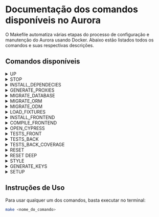 # Documentação dos comandos disponíveis no Aurora

O Makefile automatiza várias etapas do processo de configuração e manutenção do Aurora usando Docker. Abaixo estão listados todos os comandos e suas respectivas descrições.

## Comandos disponíveis
<details>
<summary>UP</summary>

### `up`
Inicia os serviços Docker em modo *detached* (em segundo plano).
- **Uso:** `make up`
- **Descrição:** Este comando executa `docker compose up -d`, iniciando todos os contêineres definidos no arquivo `docker-compose.yml` em segundo plano, para que você possa continuar usando o terminal.
</details>

<details>
<summary>STOP</summary>

### `stop`
Para os serviços Docker.
- **Uso:** `make stop`
- **Descrição:** Executa `docker compose stop`, encerrando todos os contêineres e redes iniciados pelo comando `up`.
</details>

<details>
<summary>INSTALL_DEPENDECIES</summary>

### `install_dependencies`
Instala as dependências PHP dentro do contêiner.
- **Uso:** `make install_dependencies`
- **Descrição:** Executa `composer install` dentro do contêiner PHP, instalando todas as dependências listadas no arquivo `composer.json`.

</details>

<details>
<summary>GENERATE_PROXIES</summary>

### `generate_proxies`
Gera os proxies do MongoDB.
- **Uso:** `make generate_proxies`
- **Descrição:** Executa `php bin/console doctrine:mongodb:generate:proxies`, gerando os arquivos de proxy necessários para a integração com MongoDB no projeto.
</details>

<details>
<summary>MIGRATE_DATABASE</summary>

### `migrate_database`
Executa as migrações no banco relacional e do não relacional
- **Uso:** `make migrate_database`
- **Descrição:** Executa `make migration_orm` e `make migration_odm` dentro do contêiner, aplicando todas as migrações pendentes.
</details>

<details>
<summary>MIGRATE_ORM</summary>

### `migrate_orm`
Executa as migrações no banco relacional
- **Uso:** `make migrate_orm`
- **Descrição:** Executa `php bin/console doctrine:migrations:migrate -n` dentro do contêiner, aplicando todas as migrações pendentes no banco de dados sem pedir confirmação adicional (`-n` significa *no interaction*).
</details>

<details>
<summary>MIGRATE_ODM</summary>

### `migrate_odm`
Executa as migrações no banco não relacional
- **Uso:** `make migrate_odm`
- **Descrição:** Executa `php bin/console app:mongo:migrations:execute` dentro do contêiner, aplicando todas as migrações pendentes no banco de dados não relacional.
</details>

<details>
<summary>LOAD_FIXTURES</summary>

### `load_fixtures`
Carrega os dados de *fixtures* no banco de dados.
- **Uso:** `make load_fixtures`
- **Descrição:** Executa `php bin/console doctrine:fixtures:load -n`, carregando dados fictícios (fixtures) no banco de dados. Útil para popular o banco com dados de teste.
</details>

<details>
<summary>INSTALL_FRONTEND</summary>

### `install_frontend`
Instala as dependências do frontend.
- **Uso:** `make install_frontend`
- **Descrição:** Executa `php bin/console importmap:install`, instalando as dependências frontend necessárias para o Aurora.
</details>

<details>
<summary>COMPILE_FRONTEND</summary>

### `compile_frontend`
Compila os arquivos do frontend.
- **Uso:** `make compile_frontend`
- **Descrição:** Executa `php bin/console asset-map:compile`, compilando os arquivos frontend (como CSS e JavaScript) para o Aurora.
</details>

<details>
<summary>OPEN_CYPRESS</summary>

### `tests_front`
Executa as fixtures de dados, concede permissão ao container e abre uma instância gráfica.
> Certifique-se de que o DISPLAY está corretamente configurado no seu ambiente. Você pode verificar isso rodando echo $DISPLAY no terminal. O valor típico é :0 ou :1.
- **Uso:** `make open_cypress`
    - **Descrição:** Carrega os dados de fixtures no banco de dados, concede a permissão ao acesso do servidor X11, permitindo que qualquer aplicação o acesse e em seguida abre uma instância gráfica.
      Após terminar de usar o Cypress, você pode revogar as permissões de acesso ao servidor X11 com o seguinte comando: `xhost -local:`.
> Se você estiver usando um sistema Linux com Wayland (em vez de X11), você pode precisar de configurações adicionais ou mudar para o X11.
</details>

<details>
<summary>TESTS_FRONT</summary>

### `tests_front`
Executa as fixtures de dados e os testes de frontend.
- **Uso:** `make tests_front`
- **Descrição:** Carrega os dados de fixtures no banco de dados e depois roda os testes de frontend com Cypress.
</details>

<details>
<summary>TESTS_BACK</summary>

### `tests_back`
Executa as fixtures de dados e os testes de backend.
- **Uso:** `make tests_back`
- **Descrição:** Carrega os dados de fixtures e roda os testes backend usando PHPUnit.

### `tests_back filename=tests/tests.php fixtures=no`
Executa apenas os testes para um arquivo especifico sem rodar as fixtures
- **Uso:** `make tests_back filename=tests/tests.php fixtures=no`
- **Descrição:** Roda um arquivo especifico do teste.
</details>

<details>

<summary>TESTS_BACK_COVERAGE</summary>

### `tests_back_coverage`
Executa as fixtures de dados, os testes de backend e gera um relatório sobre a atual cobertura de testes.
- **Uso:** `make tests_back_coverage`
- **Descrição:** Carrega os dados de fixtures e roda os testes backend usando PHPUnit, utiliza também o xdebug e a biblioteca phpunit/php-code-coverage.
> O resultado da análise de cobertura pode ser visto no diretório coverage-html, ou no arquivo coverage.xml
</details>

<details>
<summary>RESET</summary>

### `reset`
Limpa o cache do Aurora.
- **Uso:** `make reset`
- **Descrição:** Executa `php bin/console cache:clear` para limpar o cache gerado pela aplicação.
</details>

<details>
<summary>RESET DEEP</summary>

### `reset`
Faz um reset de tudo do diretório storage.
- **Uso:** `make reset-deep`
- **Descrição:** Executa `php bin/console cache:clear` para limpar o cache gerado pela aplicação, e outros comandos para excluir o conteudo do diretório `/var`
</details>

<details>
<summary>STYLE</summary>

### `style`
Executa o PHP CS Fixer.
- **Uso:** `make style`
- **Descrição:** Executa `php bin/console app:code-style` e `php vendor/bin/phpcs`  dentro do contêiner PHP para garantir que o código segue os padrões de estilo definidos pelo Aurora.
</details>

<details>
<summary>GENERATE_KEYS</summary>

### `generate_keys`
Gera as chaves de autenticação JWT.
- **Uso:** `make generate_keys`
- **Descrição:** Executa `php bin/console lexik:jwt:generate-keypair --overwrite` para gerar ou sobrescrever as chaves usadas para autenticação JWT.
</details>

<details>
<summary>SETUP</summary>

### `setup`
Executa uma sequência de passos de configuração.
- **Uso:** `make setup`
- **Descrição:** Este comando é um *shortcut* para rodar os comandos: `up`, `install_dependencies`, `generate_proxies`, `migrate_database`, `load_fixtures`, `install_frontend`, `compile_frontend`, e `generate_keys` de uma vez só.
</details>

## Instruções de Uso

Para usar qualquer um dos comandos, basta executar no terminal:
```bash
make <nome_do_comando>
